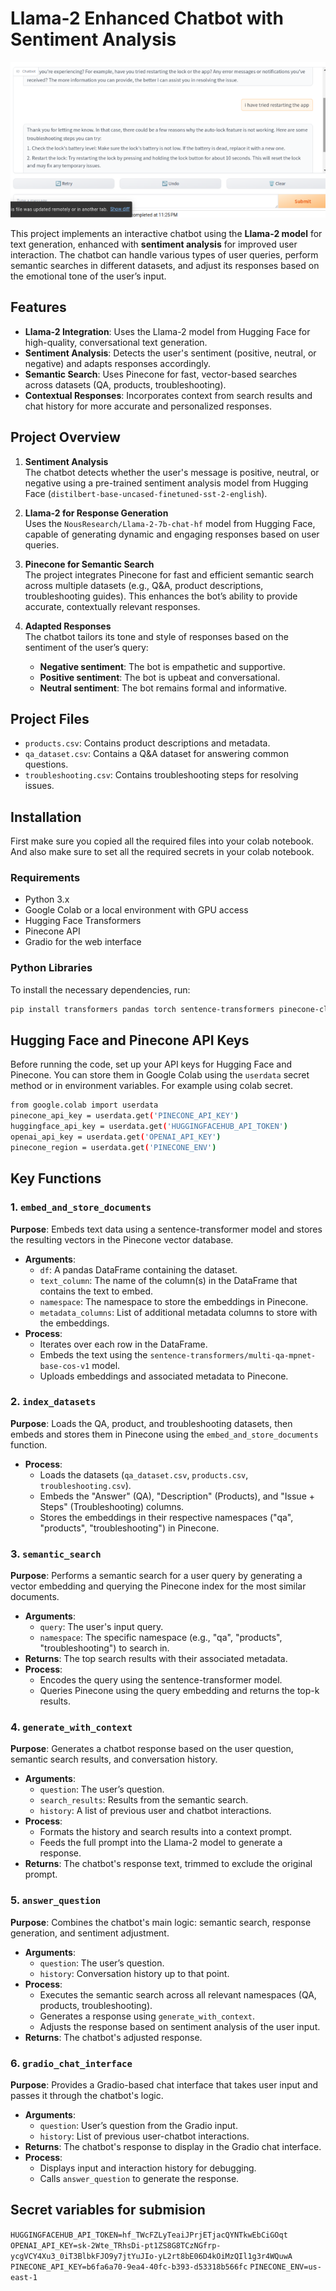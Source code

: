 # Llama-2 Enhanced Chatbot with Sentiment Analysis                          
  
  
  

![Chat Interface](./chat_interface.png)

This project implements an interactive chatbot using the **Llama-2 model** for text generation, enhanced with **sentiment analysis** for improved user interaction. The chatbot can handle various types of user queries, perform semantic searches in different datasets, and adjust its responses based on the emotional tone of the user’s input.

## Features

- **Llama-2 Integration**: Uses the Llama-2 model from Hugging Face for high-quality, conversational text generation.
- **Sentiment Analysis**: Detects the user's sentiment (positive, neutral, or negative) and adapts responses accordingly.
- **Semantic Search**: Uses Pinecone for fast, vector-based searches across datasets (QA, products, troubleshooting).
- **Contextual Responses**: Incorporates context from search results and chat history for more accurate and personalized responses.

## Project Overview

1. **Sentiment Analysis**  
   The chatbot detects whether the user's message is positive, neutral, or negative using a pre-trained sentiment analysis model from Hugging Face (`distilbert-base-uncased-finetuned-sst-2-english`).

2. **Llama-2 for Response Generation**  
   Uses the `NousResearch/Llama-2-7b-chat-hf` model from Hugging Face, capable of generating dynamic and engaging responses based on user queries.

3. **Pinecone for Semantic Search**  
   The project integrates Pinecone for fast and efficient semantic search across multiple datasets (e.g., Q&A, product descriptions, troubleshooting guides). This enhances the bot’s ability to provide accurate, contextually relevant responses.

4. **Adapted Responses**  
   The chatbot tailors its tone and style of responses based on the sentiment of the user’s query:
   - **Negative sentiment**: The bot is empathetic and supportive.
   - **Positive sentiment**: The bot is upbeat and conversational.
   - **Neutral sentiment**: The bot remains formal and informative.

## Project Files

- `products.csv`: Contains product descriptions and metadata.
- `qa_dataset.csv`: Contains a Q&A dataset for answering common questions.
- `troubleshooting.csv`: Contains troubleshooting steps for resolving issues.

## Installation

First make sure you copied all the required files into your colab notebook. And also make sure to set all the required secrets in your colab notebook.

### Requirements

- Python 3.x
- Google Colab or a local environment with GPU access
- Hugging Face Transformers
- Pinecone API
- Gradio for the web interface

### Python Libraries

To install the necessary dependencies, run:

```bash
pip install transformers pandas torch sentence-transformers pinecone-client gradio

```

## Hugging Face and Pinecone API Keys

Before running the code, set up your API keys for Hugging Face and Pinecone. You can store them in Google Colab using the `userdata` secret method or in environment variables. For example using colab secret.

```bash
from google.colab import userdata
pinecone_api_key = userdata.get('PINECONE_API_KEY')
huggingface_api_key = userdata.get('HUGGINGFACEHUB_API_TOKEN')
openai_api_key = userdata.get('OPENAI_API_KEY')
pinecone_region = userdata.get('PINECONE_ENV')


```

## Key Functions

### 1. **`embed_and_store_documents`**

**Purpose**: Embeds text data using a sentence-transformer model and stores the resulting vectors in the Pinecone vector database.

- **Arguments**:
  - `df`: A pandas DataFrame containing the dataset.
  - `text_column`: The name of the column(s) in the DataFrame that contains the text to embed.
  - `namespace`: The namespace to store the embeddings in Pinecone.
  - `metadata_columns`: List of additional metadata columns to store with the embeddings.
- **Process**:
  - Iterates over each row in the DataFrame.
  - Embeds the text using the `sentence-transformers/multi-qa-mpnet-base-cos-v1` model.
  - Uploads embeddings and associated metadata to Pinecone.

### 2. **`index_datasets`**

**Purpose**: Loads the QA, product, and troubleshooting datasets, then embeds and stores them in Pinecone using the `embed_and_store_documents` function.

- **Process**:
  - Loads the datasets (`qa_dataset.csv`, `products.csv`, `troubleshooting.csv`).
  - Embeds the "Answer" (QA), "Description" (Products), and "Issue + Steps" (Troubleshooting) columns.
  - Stores the embeddings in their respective namespaces ("qa", "products", "troubleshooting") in Pinecone.

### 3. **`semantic_search`**

**Purpose**: Performs a semantic search for a user query by generating a vector embedding and querying the Pinecone index for the most similar documents.

- **Arguments**:
  - `query`: The user's input query.
  - `namespace`: The specific namespace (e.g., "qa", "products", "troubleshooting") to search in.
- **Returns**: The top search results with their associated metadata.
- **Process**:
  - Encodes the query using the sentence-transformer model.
  - Queries Pinecone using the query embedding and returns the top-k results.

### 4. **`generate_with_context`**

**Purpose**: Generates a chatbot response based on the user question, semantic search results, and conversation history.

- **Arguments**:
  - `question`: The user’s question.
  - `search_results`: Results from the semantic search.
  - `history`: A list of previous user and chatbot interactions.
- **Process**:
  - Formats the history and search results into a context prompt.
  - Feeds the full prompt into the Llama-2 model to generate a response.
- **Returns**: The chatbot's response text, trimmed to exclude the original prompt.

### 5. **`answer_question`**

**Purpose**: Combines the chatbot's main logic: semantic search, response generation, and sentiment adjustment.

- **Arguments**:
  - `question`: The user’s question.
  - `history`: Conversation history up to that point.
- **Process**:
  - Executes the semantic search across all relevant namespaces (QA, products, troubleshooting).
  - Generates a response using `generate_with_context`.
  - Adjusts the response based on sentiment analysis of the user input.
- **Returns**: The chatbot's adjusted response.

### 6. **`gradio_chat_interface`**

**Purpose**: Provides a Gradio-based chat interface that takes user input and passes it through the chatbot's logic.

- **Arguments**:
  - `question`: User’s question from the Gradio input.
  - `history`: List of previous user-chatbot interactions.
- **Returns**: The chatbot's response to display in the Gradio chat interface.
- **Process**:
  - Displays input and interaction history for debugging.
  - Calls `answer_question` to generate the response.

## Secret variables for submision

`HUGGINGFACEHUB_API_TOKEN=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`
`OPENAI_API_KEY=sk-2Wte_TRhsDi-pt1ZS8G8TCzNGfrp-ycgVCY4Xu3_0iT3BlbkFJO9y7jtYuJIo-yL2rt8bE06D4kOiMzQIl1g3r4WQuwA`
`PINECONE_API_KEY=b6fa6a70-9ea4-40fc-b393-d53318b566fc`
`PINECONE_ENV=us-east-1`
